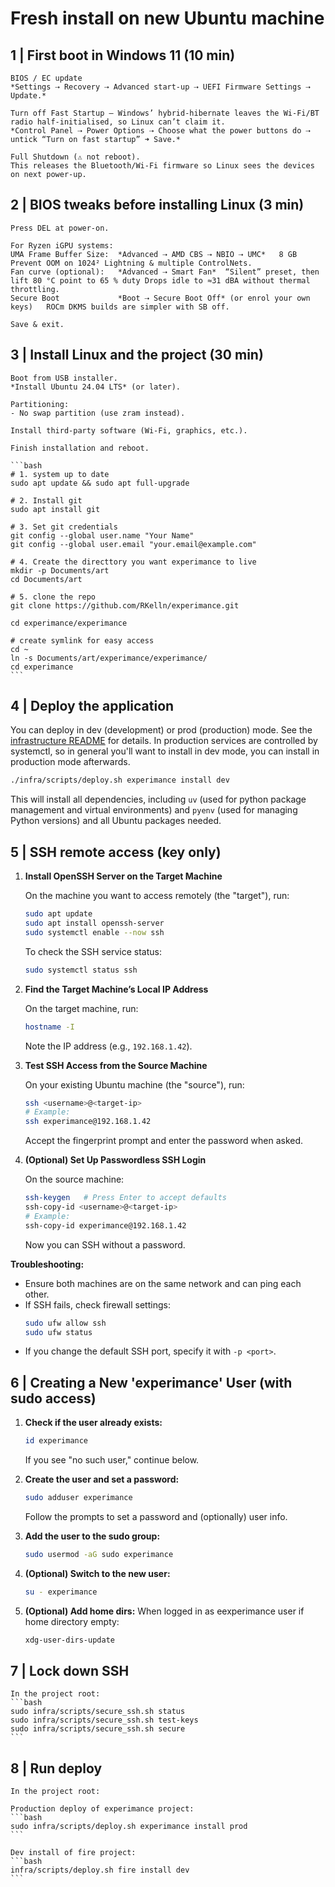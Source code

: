 # Fresh install on new Ubuntu machine

## 1 | First boot in Windows 11 (10 min)

    BIOS / EC update
    *Settings ⇢ Recovery ⇢ Advanced start-up ⇢ UEFI Firmware Settings ⇢ Update.*

    Turn off Fast Startup – Windows’ hybrid-hibernate leaves the Wi-Fi/BT radio half-initialised, so Linux can’t claim it.
    *Control Panel ⇢ Power Options ⇢ Choose what the power buttons do ⇢ untick “Turn on fast startup” ➜ Save.*

    Full Shutdown (⚠ not reboot).
    This releases the Bluetooth/Wi-Fi firmware so Linux sees the devices on next power-up.

## 2 | BIOS tweaks before installing Linux (3 min)

    Press DEL at power-on.
    
    For Ryzen iGPU systems:
    UMA Frame Buffer Size:	*Advanced ⇢ AMD CBS ⇢ NBIO ⇢ UMC*	8 GB	Prevent OOM on 1024² Lightning & multiple ControlNets.
    Fan curve (optional):	*Advanced ⇢ Smart Fan*	“Silent” preset, then lift 80 °C point to 65 % duty	Drops idle to ≈31 dBA without thermal throttling.
    Secure Boot	            *Boot ⇢ Secure Boot	Off* (or enrol your own keys)	ROCm DKMS builds are simpler with SB off.
    
    Save & exit.

## 3 | Install Linux and the project (30 min)

    Boot from USB installer.
    *Install Ubuntu 24.04 LTS* (or later).
    
    Partitioning:
    - No swap partition (use zram instead).
    
    Install third-party software (Wi-Fi, graphics, etc.).
    
    Finish installation and reboot.

    ```bash
    # 1. system up to date
    sudo apt update && sudo apt full-upgrade

    # 2. Install git
    sudo apt install git

    # 3. Set git credentials
    git config --global user.name "Your Name"
    git config --global user.email "your.email@example.com"

    # 4. Create the directtory you want experimance to live
    mkdir -p Documents/art
    cd Documents/art

    # 5. clone the repo
    git clone https://github.com/RKelln/experimance.git

    cd experimance/experimance

    # create symlink for easy access
    cd ~
    ln -s Documents/art/experimance/experimance/
    cd experimance
    ```

## 4 | Deploy the application

You can deploy in dev (development) or prod (production) mode. See the [infrastructure README](../README.md) for details. In production services are controlled by systemctl, so in general you'll want to install in dev mode, you can install in production mode afterwards.

```bash
./infra/scripts/deploy.sh experimance install dev
```

This will install all dependencies, including `uv` (used for python package management and virtual environments) and `pyenv` (used for managing Python versions) and all Ubuntu packages needed.


## 5 | SSH remote access (key only)

1. **Install OpenSSH Server on the Target Machine**

    On the machine you want to access remotely (the "target"), run:

    ```bash
    sudo apt update
    sudo apt install openssh-server
    sudo systemctl enable --now ssh
    ```

    To check the SSH service status:
    ```bash
    sudo systemctl status ssh
    ```

2. **Find the Target Machine’s Local IP Address**

    On the target machine, run:
    ```bash
    hostname -I
    ```
    Note the IP address (e.g., `192.168.1.42`).

3. **Test SSH Access from the Source Machine**

    On your existing Ubuntu machine (the "source"), run:
    ```bash
    ssh <username>@<target-ip>
    # Example:
    ssh experimance@192.168.1.42
    ```
    Accept the fingerprint prompt and enter the password when asked.

4. **(Optional) Set Up Passwordless SSH Login**

    On the source machine:
    ```bash
    ssh-keygen   # Press Enter to accept defaults
    ssh-copy-id <username>@<target-ip>
    # Example:
    ssh-copy-id experimance@192.168.1.42
    ```
    Now you can SSH without a password.

**Troubleshooting:**
- Ensure both machines are on the same network and can ping each other.
- If SSH fails, check firewall settings:
  ```bash
  sudo ufw allow ssh
  sudo ufw status
  ```
- If you change the default SSH port, specify it with `-p <port>`.


## 6 | Creating a New 'experimance' User (with sudo access)

1. **Check if the user already exists:**

    ```bash
    id experimance
    ```
    If you see "no such user," continue below.

2. **Create the user and set a password:**

    ```bash
    sudo adduser experimance
    ```
    Follow the prompts to set a password and (optionally) user info.

3. **Add the user to the sudo group:**

    ```bash
    sudo usermod -aG sudo experimance
    ```

4. **(Optional) Switch to the new user:**

    ```bash
    su - experimance
    ```

5. **(Optional) Add home dirs:**
   When logged in as eexperimance user if home directory empty:
   ```bash
   xdg-user-dirs-update
   ```

## 7 | Lock down SSH

    In the project root:
    ```bash
    sudo infra/scripts/secure_ssh.sh status
    sudo infra/scripts/secure_ssh.sh test-keys
    sudo infra/scripts/secure_ssh.sh secure
    ```

## 8 | Run deploy

    In the project root:

    Production deploy of experimance project:
    ```bash
    sudo infra/scripts/deploy.sh experimance install prod
    ```

    Dev install of fire project:
    ```bash
    infra/scripts/deploy.sh fire install dev
    ```

